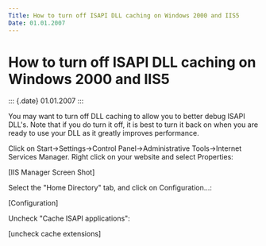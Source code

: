 ```yaml
---
Title: How to turn off ISAPI DLL caching on Windows 2000 and IIS5
Date: 01.01.2007
---
```



How to turn off ISAPI DLL caching on Windows 2000 and IIS5
==========================================================

::: {.date}
01.01.2007
:::

You may want to turn off DLL caching to allow you to better debug ISAPI
DLL\'s. Note that if you do turn it off, it is best to turn it back on
when you are ready to use your DLL as it greatly improves performance.

Click on Start-\>Settings-\>Control Panel-\>Administrative
Tools-\>Internet Services Manager. Right click on your website and
select Properties:

\[IIS Manager Screen Shot\]

Select the \"Home Directory\" tab, and click on Configuration\...:

\[Configuration\]

Uncheck \"Cache ISAPI applications\":

\[uncheck cache extensions\]
